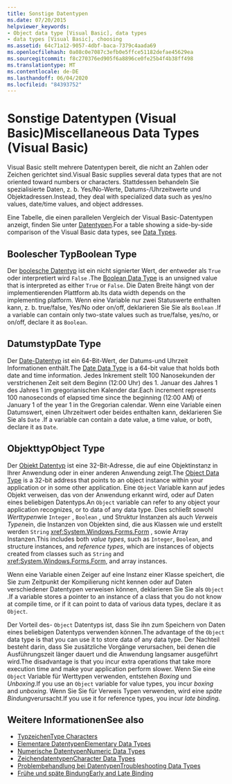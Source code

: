 ```yaml
---
title: Sonstige Datentypen
ms.date: 07/20/2015
helpviewer_keywords:
- Object data type [Visual Basic], data types
- data types [Visual Basic], choosing
ms.assetid: 64c71a12-9057-4dbf-baca-7379c4aada69
ms.openlocfilehash: 0a08c0e7087c3efb0e5ffce51182defae45629ea
ms.sourcegitcommit: f8c270376ed905f6a8896ce0fe25b4f4b38ff498
ms.translationtype: MT
ms.contentlocale: de-DE
ms.lasthandoff: 06/04/2020
ms.locfileid: "84393752"
---
```

# <a name="miscellaneous-data-types-visual-basic"></a><span data-ttu-id="78344-102">Sonstige Datentypen (Visual Basic)</span><span class="sxs-lookup"><span data-stu-id="78344-102">Miscellaneous Data Types (Visual Basic)</span></span>
<span data-ttu-id="78344-103">Visual Basic stellt mehrere Datentypen bereit, die nicht an Zahlen oder Zeichen gerichtet sind.</span><span class="sxs-lookup"><span data-stu-id="78344-103">Visual Basic supplies several data types that are not oriented toward numbers or characters.</span></span> <span data-ttu-id="78344-104">Stattdessen behandeln Sie spezialisierte Daten, z. b. Yes/No-Werte, Datums-/Uhrzeitwerte und Objektadressen.</span><span class="sxs-lookup"><span data-stu-id="78344-104">Instead, they deal with specialized data such as yes/no values, date/time values, and object addresses.</span></span>  
  
 <span data-ttu-id="78344-105">Eine Tabelle, die einen parallelen Vergleich der Visual Basic-Datentypen anzeigt, finden Sie unter [Datentypen](../../../language-reference/data-types/index.md).</span><span class="sxs-lookup"><span data-stu-id="78344-105">For a table showing a side-by-side comparison of the Visual Basic data types, see [Data Types](../../../language-reference/data-types/index.md).</span></span>  
  
## <a name="boolean-type"></a><span data-ttu-id="78344-106">Boolescher Typ</span><span class="sxs-lookup"><span data-stu-id="78344-106">Boolean Type</span></span>  
 <span data-ttu-id="78344-107">Der [boolesche Datentyp](../../../language-reference/data-types/boolean-data-type.md) ist ein nicht signierter Wert, der entweder als `True` oder interpretiert wird `False` .</span><span class="sxs-lookup"><span data-stu-id="78344-107">The [Boolean Data Type](../../../language-reference/data-types/boolean-data-type.md) is an unsigned value that is interpreted as either `True` or `False`.</span></span> <span data-ttu-id="78344-108">Die Daten Breite hängt von der implementierenden Plattform ab.</span><span class="sxs-lookup"><span data-stu-id="78344-108">Its data width depends on the implementing platform.</span></span> <span data-ttu-id="78344-109">Wenn eine Variable nur zwei Statuswerte enthalten kann, z. b. true/false, Yes/No oder on/off, deklarieren Sie Sie als `Boolean` .</span><span class="sxs-lookup"><span data-stu-id="78344-109">If a variable can contain only two-state values such as true/false, yes/no, or on/off, declare it as `Boolean`.</span></span>  
  
## <a name="date-type"></a><span data-ttu-id="78344-110">Datumstyp</span><span class="sxs-lookup"><span data-stu-id="78344-110">Date Type</span></span>  
 <span data-ttu-id="78344-111">Der [Date-Datentyp](../../../language-reference/data-types/date-data-type.md) ist ein 64-Bit-Wert, der Datums-und Uhrzeit Informationen enthält.</span><span class="sxs-lookup"><span data-stu-id="78344-111">The [Date Data Type](../../../language-reference/data-types/date-data-type.md) is a 64-bit value that holds both date and time information.</span></span> <span data-ttu-id="78344-112">Jedes Inkrement stellt 100 Nanosekunden der verstrichenen Zeit seit dem Beginn (12:00 Uhr) des 1. Januar des Jahres 1 des Jahres 1 im gregorianischen Kalender dar.</span><span class="sxs-lookup"><span data-stu-id="78344-112">Each increment represents 100 nanoseconds of elapsed time since the beginning (12:00 AM) of January 1 of the year 1 in the Gregorian calendar.</span></span> <span data-ttu-id="78344-113">Wenn eine Variable einen Datumswert, einen Uhrzeitwert oder beides enthalten kann, deklarieren Sie Sie als `Date` .</span><span class="sxs-lookup"><span data-stu-id="78344-113">If a variable can contain a date value, a time value, or both, declare it as `Date`.</span></span>  
  
## <a name="object-type"></a><span data-ttu-id="78344-114">Objekttyp</span><span class="sxs-lookup"><span data-stu-id="78344-114">Object Type</span></span>  
 <span data-ttu-id="78344-115">Der [Objekt Datentyp](../../../language-reference/data-types/object-data-type.md) ist eine 32-Bit-Adresse, die auf eine Objektinstanz in Ihrer Anwendung oder in einer anderen Anwendung zeigt.</span><span class="sxs-lookup"><span data-stu-id="78344-115">The [Object Data Type](../../../language-reference/data-types/object-data-type.md) is a 32-bit address that points to an object instance within your application or in some other application.</span></span> <span data-ttu-id="78344-116">Eine `Object` Variable kann auf jedes Objekt verweisen, das von der Anwendung erkannt wird, oder auf Daten eines beliebigen Datentyps.</span><span class="sxs-lookup"><span data-stu-id="78344-116">An `Object` variable can refer to any object your application recognizes, or to data of any data type.</span></span> <span data-ttu-id="78344-117">Dies schließt sowohl *Werttypen*wie `Integer` , `Boolean` , und Struktur Instanzen als auch *Verweis Typen*ein, die Instanzen von Objekten sind, die aus Klassen wie und erstellt werden `String` <xref:System.Windows.Forms.Form> , sowie Array Instanzen.</span><span class="sxs-lookup"><span data-stu-id="78344-117">This includes both *value types*, such as `Integer`, `Boolean`, and structure instances, and *reference types*, which are instances of objects created from classes such as `String` and <xref:System.Windows.Forms.Form>, and array instances.</span></span>  
  
 <span data-ttu-id="78344-118">Wenn eine Variable einen Zeiger auf eine Instanz einer Klasse speichert, die Sie zum Zeitpunkt der Kompilierung nicht kennen oder auf Daten verschiedener Datentypen verweisen können, deklarieren Sie Sie als `Object` .</span><span class="sxs-lookup"><span data-stu-id="78344-118">If a variable stores a pointer to an instance of a class that you do not know at compile time, or if it can point to data of various data types, declare it as `Object`.</span></span>  
  
 <span data-ttu-id="78344-119">Der Vorteil des- `Object` Datentyps ist, dass Sie ihn zum Speichern von Daten eines beliebigen Datentyps verwenden können.</span><span class="sxs-lookup"><span data-stu-id="78344-119">The advantage of the `Object` data type is that you can use it to store data of any data type.</span></span> <span data-ttu-id="78344-120">Der Nachteil besteht darin, dass Sie zusätzliche Vorgänge verursachen, bei denen die Ausführungszeit länger dauert und die Anwendung langsamer ausgeführt wird.</span><span class="sxs-lookup"><span data-stu-id="78344-120">The disadvantage is that you incur extra operations that take more execution time and make your application perform slower.</span></span> <span data-ttu-id="78344-121">Wenn Sie eine `Object` Variable für Werttypen verwenden, entstehen *Boxing* und *Unboxing*.</span><span class="sxs-lookup"><span data-stu-id="78344-121">If you use an `Object` variable for value types, you incur *boxing* and *unboxing*.</span></span> <span data-ttu-id="78344-122">Wenn Sie Sie für Verweis Typen verwenden, wird eine *späte Bindung*verursacht.</span><span class="sxs-lookup"><span data-stu-id="78344-122">If you use it for reference types, you incur *late binding*.</span></span>  
  
## <a name="see-also"></a><span data-ttu-id="78344-123">Weitere Informationen</span><span class="sxs-lookup"><span data-stu-id="78344-123">See also</span></span>

- [<span data-ttu-id="78344-124">Typzeichen</span><span class="sxs-lookup"><span data-stu-id="78344-124">Type Characters</span></span>](type-characters.md)
- [<span data-ttu-id="78344-125">Elementare Datentypen</span><span class="sxs-lookup"><span data-stu-id="78344-125">Elementary Data Types</span></span>](elementary-data-types.md)
- [<span data-ttu-id="78344-126">Numerische Datentypen</span><span class="sxs-lookup"><span data-stu-id="78344-126">Numeric Data Types</span></span>](numeric-data-types.md)
- [<span data-ttu-id="78344-127">Zeichendatentypen</span><span class="sxs-lookup"><span data-stu-id="78344-127">Character Data Types</span></span>](character-data-types.md)
- [<span data-ttu-id="78344-128">Problembehandlung bei Datentypen</span><span class="sxs-lookup"><span data-stu-id="78344-128">Troubleshooting Data Types</span></span>](troubleshooting-data-types.md)
- [<span data-ttu-id="78344-129">Frühe und späte Bindung</span><span class="sxs-lookup"><span data-stu-id="78344-129">Early and Late Binding</span></span>](../early-late-binding/index.md)
